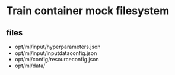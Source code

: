 # Train container mock filesystem

## files
- opt/ml/input/hyperparameters.json
- opt/ml/input/inputdataconfig.json
- opt/ml/config/resourceconfig.json
- opt/ml/data/

